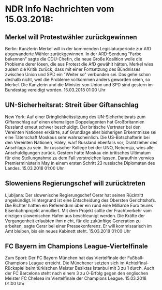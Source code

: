 # NDR Info Nachrichten vom 15.03.2018:


## Merkel will Protestwähler zurückgewinnen
Berlin: Kanzlerin Merkel will in der kommenden Legislaturperiode zur AfD abgewanderte Wähler zurückgewinnen. In der ARD-Sendung "Farbe bekennen" sagte die CDU-Chefin, die neue Große Koalition wolle die Probleme derer lösen, die aus Protest die AfD gewählt hätten. Merkel wies zudem die Kritik zurück, dass mit einer Fortsetzung des Bündnisses zwischen Union und SPD ein "Weiter so" verbunden sei. Das gehe schon deshalb nicht, weil die Probleme vollkommen anders geworden seien, so Merkel. Die Kanzlerin und die Minister von Union und SPD sind gestern im Bundestag vereidigt worden. 15.03.2018 01:00 Uhr 

## UN-Sicherheitsrat: Streit über Giftanschlag
New York: Auf einer Dringlichkeitssitzung des UN-Sicherheitsrats zum Giftanschlag auf einen ehemaligen Doppelagenten hat Großbritannien Russland erneut schwer beschuldigt. Der britische Vertreter bei den Vereinten Nationen erklärte, auf Grundlage aller bisherigen Erkenntnisse sei eine Täterschaft Moskaus sehr wahrscheinlich. Die US-Botschafterin bei den Vereinten Nationen, Haley, warf Russland ebenfalls vor, Drahtzieher des Anschlags zu sein. Ihr russischer Kollege bei der UNO, Nebensja, wies alle Anschuldigungen zurück. Gestern hatte Moskau ein britisches Ultimatum für eine Stellungnahme zu dem Fall verstreichen lassen. Daraufhin verwies Premierministerin May in einem ersten Schritt 23 russische Diplomaten des Landes. 15.03.2018 01:00 Uhr 

## Sloweniens Regierungschef will zurücktreten
Ljubljana: Der slowenische Regierungschef Cerar hat seinen Rücktritt angekündigt. Hintergrund ist eine Entscheidung des Obersten Gerichtshofs. Die Richter hatten ein Referendum über ein rund eine Milliarde Euro teures Eisenbahnprojekt annulliert. Mit dem Projekt sollte der Frachtverkehr vom einzigen slowenischen Hafen aus beschleunigt werden. Die Kräfte der Vergangenheit erlaubten ihm nicht, für die zukünftige Generation zu arbeiten, sagte Cerar bei einer Pressekonferenz. Er will kommissarisch im Amt bleiben, bis ein neues Kabinett steht. 15.03.2018 01:00 Uhr 

## FC Bayern im Champions League-Viertelfinale
Zum Sport: Der FC Bayern München hat das Viertelfinale der Fußball-Champions League erreicht. Die Münchener setzten sich im Achtelfinal-Rückspiel beim türkischen Meister Besiktas Istanbul mit 3 zu 1 durch. Auch der FC Barcelona steht nach einem 3 zu 0-Erfolg gegen den englischen Meister FC Chelsea im Viertelfinale der Champions League. 15.03.2018 01:00 Uhr 
